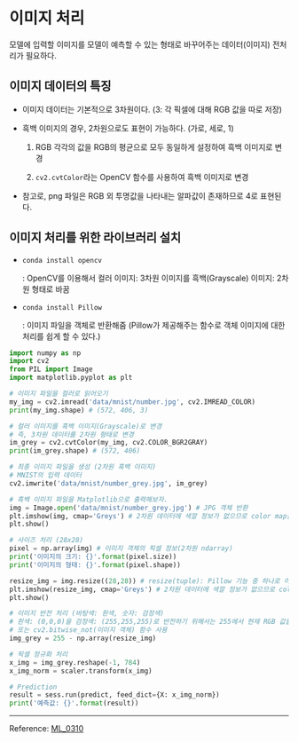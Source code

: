 # 이미지 처리

모델에 입력할 이미지를 모델이 예측할 수 있는 형태로 바꾸어주는 데이터(이미지) 전처리가 필요하다.

## **이미지 데이터의 특징**

- 이미지 데이터는 기본적으로 3차원이다. (3: 각 픽셀에 대해 RGB 값을 따로 저장)

- 흑백 이미지의 경우, 2차원으로도 표현이 가능하다. (가로, 세로, 1)

  1. RGB 각각의 값을 RGB의 평균으로 모두 동일하게 설정하여 흑백 이미지로 변경
  
  2. `cv2.cvtColor`라는 OpenCV 함수를 사용하여 흑백 이미지로 변경
  
- 참고로, png 파일은 RGB 외 투명값을 나타내는 알파값이 존재하므로 4로 표현된다.

## **이미지 처리를 위한 라이브러리 설치**

- `conda install opencv`

  : OpenCV를 이용해서 컬러 이미지: 3차원 이미지를 흑백(Grayscale) 이미지: 2차원 형태로 바꿈

- `conda install Pillow`

  : 이미지 파일을 객체로 반환해줌 (Pillow가 제공해주는 함수로 객체 이미지에 대한 처리를 쉽게 할 수 있다.)

```python
import numpy as np
import cv2
from PIL import Image
import matplotlib.pyplot as plt

# 이미지 파일을 컬러로 읽어오기
my_img = cv2.imread('data/mnist/number.jpg', cv2.IMREAD_COLOR) 
print(my_img.shape) # (572, 406, 3)

# 컬러 이미지를 흑백 이미지(Grayscale)로 변경
# 즉, 3차원 데이터를 2차원 형태로 변경
im_grey = cv2.cvtColor(my_img, cv2.COLOR_BGR2GRAY) 
print(im_grey.shape) # (572, 406)

# 최종 이미지 파일을 생성 (2차원 흑백 이미지)
# MNIST의 입력 데이터
cv2.imwrite('data/mnist/number_grey.jpg', im_grey)

# 흑백 이미지 파일을 Matplotlib으로 출력해보자.
img = Image.open('data/mnist/number_grey.jpg') # JPG 객체 반환
plt.imshow(img, cmap='Greys') # 2차원 데이터에 색깔 정보가 없으므로 color map을 넣어야됨
plt.show()

# 사이즈 처리 (28x28)
pixel = np.array(img) # 이미지 객체의 픽셀 정보(2차원 ndarray)
print('이미지의 크기: {}'.format(pixel.size))
print('이미지의 형태: {}'.format(pixel.shape))

resize_img = img.resize((28,28)) # resize(tuple): Pillow 기능 중 하나로 이미지 처리가 쉬워짐
plt.imshow(resize_img, cmap='Greys') # 2차원 데이터에 색깔 정보가 없으므로 color map 넣어야됨
plt.show()

# 이미지 반전 처리 (바탕색: 흰색, 숫자: 검정색)
# 흰색: (0,0,0)을 검정색: (255,255,255)로 반전하기 위해서는 255에서 현재 RGB 값을 빼면 된다.
# 또는 cv2.bitwise_not(이미지 객체) 함수 사용
img_grey = 255 - np.array(resize_img)

# 픽셀 정규화 처리
x_img = img_grey.reshape(-1, 784)
x_img_norm = scaler.transform(x_img)

# Prediction
result = sess.run(predict, feed_dict={X: x_img_norm})
print('예측값: {}'.format(result))
```

------

Reference: [ML_0310](https://github.com/sammitako/TIL/blob/master/Machine%20Learning/source-code/ML_0310.ipynb)